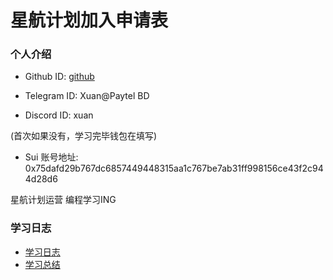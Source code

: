 # 星航计划加入申请表

### 个人介绍

* Github ID: [github](https://github.com/wrx1234)

* Telegram ID: Xuan@Paytel BD

* Discord ID: xuan

(首次如果没有，学习完毕钱包在填写)

* Sui 账号地址: 0x75dafd29b767dc6857449448315aa1c767be7ab31ff998156ce43f2c944d28d6

星航计划运营 编程学习ING

### 学习日志

- [学习日志](journal.md)
- [学习总结](summary.md)


